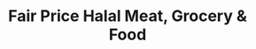 ---
title: "Fair Price Halal Meat, Grocery & Food"
url: /buffalo/fair-price-halal-meat-grocery-and-food/
shop: supermarket
---